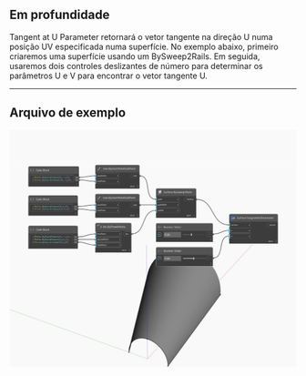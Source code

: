 ## Em profundidade
Tangent at U Parameter retornará o vetor tangente na direção U numa posição UV especificada numa superfície. No exemplo abaixo, primeiro criaremos uma superfície usando um BySweep2Rails. Em seguida, usaremos dois controles deslizantes de número para determinar os parâmetros U e V para encontrar o vetor tangente U.
___
## Arquivo de exemplo

![TangentAtUParameter](./Autodesk.DesignScript.Geometry.Surface.TangentAtUParameter_img.jpg)

